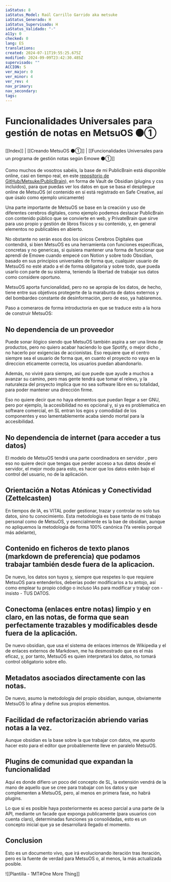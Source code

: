 ```yaml
---
iaStatus: 8
iaStatus_Model: Raúl Carrillo Garrido aka metsuke
iaStatus_Generado: H
iaStatus_Supervisado: H
iaStatus_Validado: "-"
a11y: 0
checked: 0
lang: ES
translations: 
created: 2024-07-11T19:55:25.675Z
modified: 2024-09-09T23:42:30.485Z
supervisado: ""
ACCION: S
ver_major: 0
ver_minor: 4
ver_rev: 4
nav_primary: 
nav_secondary: 
tags:
---
```

# Funcionalidades Universales para gestión de notas en MetsuOS ⚫①

[[Index]] | [[Creando MetsuOS ⚫①]] | [[Funcionalidades Universales para un programa de gestión notas según Emowe  ⚫①]]

Como muchos de vosotros sabéis, la base de mi PublicBrain está disponible online, casi en tiempo real, en este [repositorio de GitHub/Metsuke/PublicBrain](https://github.com/metsuke/23-MetsuOS-PublicBrain)), en forma de Vault de Obsidian (plugins y css incluidos), para que puedas ver los datos en que se basa el despliegue online de MetsuOS (el contenido en sí está registrado en Safe Creative, así que úsalo como ejemplo unicamente)

Una parte importante de MetsuOS se base en la creación y uso de diferentes cerebros digitales, como ejemplo podemos destacar PublicBrain con contenido público que se convierte en web, y PrivateBrain que sirve para uso propio y gestión de libros físicos y su contenido, y, en general elementos no publicables en abierto. 

No obstante no serán esos dos los únicos Cerebros Digitales que contendrá, si bien MetsuOS es una herramienta con funciones específicas, concretas y no genericas, si quisiera mantener una forma de funcionar que aprendí de Emowe cuando empecé con Notion y sobre todo Obsidian, basado en sus principios universales de forma que, cualquier usuario de MetsuOS no esté atado a el de forma obligatoria y sobre todo, que pueda usarlo con parte de su sistema, teniendo la libertad de trabajar sus datos como considere oportuno. 

MetsuOS aporta funcionalidad, pero no se apropia de los datos, de hecho, tiene entre sus objetivos protegerte de la marabunta de datos externos y del bombardeo constante de desinformación, pero de eso, ya hablaremos. 

Paso a comeraros de forma introductoria en que se traduce esto a la hora de construir MetsuOS:

## No dependencia de un proveedor

Puede sonar ilógico siendo que MetsuOS también aspira a ser una linea de productos, pero no quiero acabar haciendo lo que Spotify, o mejor dicho , no hacerlo por exigencias de accionistas. Eso requiere que el centro siempre sea el usuario de forma que, en cuanto el proyecto no vaya en la direccion eticamente correcta, los usuarios puedan abandonarlo.

Además, no viviré para siempre, así que puede que ayude a muchos a avanzar su camino, pero mas gente tendrá que tomar el relevo, y la naturaleza del proyecto implica que no sea software libre en su totalidad, para poder mantener una dirección firme.

Eso no quiere decir que no haya elementos que puedan llegar a ser GNU, pero por ejemplo, la accesibilidad no es opcional y, si ya es problematica en software comercial, en SL entran los egos y comodidad de los componentes y eso lamentablemente acaba siendo mortal para la accesibilidad.

## No dependencia de internet (para acceder a tus datos)

El modelo de MetsuOS tendrá una parte coordinadora en servidor , pero eso no quiere decir que tengas que perder acceso a tus datos desde el servidor, el mejor modo para esto, es hacer que los datos estén bajo el control del usuario, no de la aplicación. 

## Orientación a Notas Atónicas y Conectividad (Zettelcasten)

En tiempos de IA, es VITAL poder gestionar, trazar y controlar no solo tus datos, sino tu conocimiento. Esta metodología es base tanto de mi trabajo personal como de MetsuOS, y esencialmente es la bae de obsidian, aunque no apliquemos la metodologia de forma 100% canónica (Ya vereiis porqué más adelante),

## Contenido en ficheros de texto planos (markdown de preferencia) que podamos trabajar también desde fuera de la aplicacion.

De nuevo, los datos son tuyos y, siempre que respetes lo que requiere MetsuOS para entenderlos, deberías poder modificarlos a tu antojo, así como emplear tu propio código o incluso IAs para modificar y trabajr con - insisto - TUS DATOS.

## Conectoma (enlaces entre notas) limpio y en claro, en las notas, de forma que sean perfectamente trazables y modificables desde fuera de la aplicación.

De nuevo obsidian, que usa el sistema de enlaces internos de Wikipedia y el de enlaces externos de Markdown, me ha desmostrado que es el más eficaz, y, por tanto, MetsuOS es quien interpretará los datos, no tomará control obligatorio sobre ello.
## Metadatos asociados directamente con las notas.

De nuevo, asumo la metodología del propio obsidian, aunque, obviamente MetsuOS lo afina y define sus propios elementos.

## Facilidad de refactorización abriendo varias notas a la vez.

Aunque obsidian es la base sobre la que trabajar con datos, me apunto hacer esto para el editor que probablemente lleve en paralelo MetsuOS.

## Plugins de comunidad que expandan la funcionalidad

Aquí es donde difiero un poco del concepto de SL, la extensión vendrá de la mano de aquello que se cree para trabajar con los datos y que complementen a MetsuOS, pero, al menos en primera fase, no habrá plugins.

Lo que si es posible haya posteriormente es aceso parcial a una parte de la API, mediante un facade que exponga publicamente (para usuarios con cuenta claro), determinadas funciones ya consolidadas, esto es un concepto inicial que ya se desarrollará llegado el momento.

## Conclusion

Esto es un documento vivo, que irá evolucionando iteración tras iteración, pero es la fuente de verdad para MetsuOS o, al menos, la más actualizada posible.

![[Plantilla - 1MT#One More Thing]]